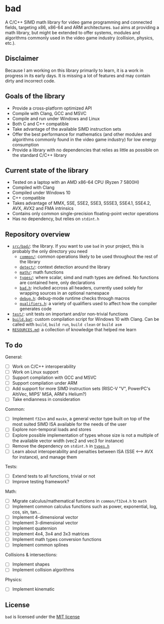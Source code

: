 # bad

A C/C++ SIMD math library for video game programming and connected fields, targeting x86, x86-64 and ARM architectures. `bad` aims at providing a math library, but might be extended to offer systems, modules and algorithms commonly used in the video game industry (collision, physics, etc.).


## Disclaimer
Because I am working on this library primarily to learn, it is a work in progress in its early days. It is missing a lot of features and may contain dirty and incorrect code.


## Goals of the library
- Provide a cross-platform optimized API
- Compile with Clang, GCC and MSVC
- Compile and run under Windows and Linux
- Both C and C++ compatible
- Take advantage of the available SIMD instruction sets
- Offer the best performance for mathematics (and other modules and algorithms commonly found in the video game industry) for low energy consumption
- Provide a library with no dependencies that relies as little as possible on the standard C/C++ library


## Current state of the library
- Tested on a laptop with an AMD x86-64 CPU (Ryzen 7 5800H)
- Compiled with Clang
- Compiled under Windows 10
- C++ compatible
- Takes advantage of MMX, SSE, SSE2, SSE3, SSSE3, SSE4.1, SSE4.2, AVX, AVX2 and FMA intrinsics
- Contains only common single-precision floating-point vector operations
- Has no dependency, but relies on `stdint.h`


## Repository overview
- [`src/bad/`](src/bad/): the library. If you want to use `bad` in your project, this is probably the only directory you need
    - [`common/`](src/bad/common/): common operations likely to be used throughout the rest of the library
    - [`detect/`](src/bad/detect/): context detection around the library
    - [`math/`](src/bad/math/): math functions
    - [`types/`](src/bad/types/): where scalar, simd and math types are defined. No functions are contained here, only declarations
    - [`bad.h`](src/bad/bad.h): included accross all headers, currently used solely for wrapping sources in an optional namespace
    - [`debug.h`](src/bad/debug.h): debug-mode runtime checks through macros
    - [`qualifiers.h`](src/bad/qualifiers.h): a variety of qualifiers used to affect how the compiler generates code
- [`test/`](test/): unit tests on important and/or non-trivial functions
- [`build.bat`](build.bat/): custom compilation script for Windows 10 with Clang. Can be called with `build`, `build run`, `build clean` or `build asm`
- [`RESOURCES.md`](RESOURCES.md): a collection of knowledge that helped me learn


## To do
General:
- [ ] Work on C/C++ interoperability
- [ ] Work on Linux support
- [ ] Support compilation with GCC and MSVC
- [ ] Support compilation under ARM
- [ ] Add support for more SIMD instruction sets (RISC-V "V", PowerPC's AltiVec, MIPS' MSA, ARM's Helium?)
- [ ] Take endianness in consideration

Common:
- [ ] Implement `f32xn` and `maskn`, a general vector type built on top of the most suited SIMD ISA available for the needs of the user
- [ ] Explore non-temporal loads and stores
- [ ] Explore possible implementation of types whose size is not a multiple of the available vector width (vec2 and vec3 for instance)
- [ ] Remove the dependency on `stdint.h` in [`types.h`](src/bad/types.h)
- [ ] Learn about interoperability and penalties between ISA (SSE <--> AVX for instance), and manage them

Tests:
- [ ] Extend tests to all functions, trivial or not
- [ ] Improve testing framework?

Math:
- [ ] Migrate calculus/mathematical functions in `common/f32x4.h` to `math`
- [ ] Implement common calculus functions such as power, exponential, log, cos, sin, tan...
- [ ] Implement 4-dimensional vector
- [ ] Implement 3-dimensional vector
- [ ] Implement quaternion
- [ ] Implement 4x4, 3x4 and 3x3 matrices
- [ ] Implement math types conversion functions
- [ ] Implement common splines

Collisions & intersections:
- [ ] Implement shapes
- [ ] Implement collision algorithms

Physics:
- [ ] Implement kinematic


## License
`bad` is licensed under the [MIT license](LICENSE)